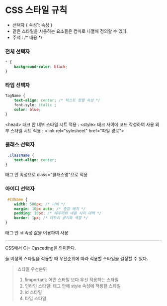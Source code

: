 # CSS 스타일 규칙
- 선택자 { 속성1: 속성 }
- 같은 스타일을 사용하는 요소들은 컴마로 나열해 정의할 수 있다.
- 주석 : /* 내용 */

### 전체 선택자
```css
* {
    background-color: black;
}
```

### 타입 선택자
```css
TagName {
    text-align: center; /* 텍스트 정렬 속성 */
    font-syle: italic ;
    color: blue; 
}
```
\<head\> 태크 안 
 내부 스타일 시트 적용 : \<style\> 태크 사이에 코드 작성하여 사용
 외부 스타일 시트 적용 : \<link rel="sylesheet" href="파일 경로"\> 


### 클래스 선택자
```css
 .ClassName {
    text-align: center;
}
```
태그 안 속성으로 class="클래스명"으로 적용


### 아이디 선택자
```css
 #IdName {
    width: 500px; /* 너비 */
    margin: 10px auto; /* 중앙 배치 */
    padding: 10px; /* 테두리와 내용 사이 여백 */
    border: 1px; /* 테두리 굵기와 색깔 */
}
```
태그 안 id 속성 값을 이용하여 사용

---

CSS에서 C는 Cascading을 의미한다. 

둘 이상의 스타일을 적용할 때 우선순위에 따라 적용할 스타일을 결정할 수 있다.
> 스타일 우선순위
>1. !important: 어떤 스타일 보다 우선 적용하는 스타일
>2. 인라인 스타일: 태그 안에 style 속성에 적용한 스타일
>3. id 스타일
>4. 타입 스타일